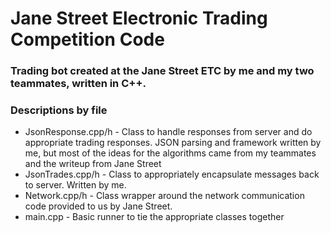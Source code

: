 # Jane Street Electronic Trading Competition Code
### Trading bot created at the Jane Street ETC by me and my two teammates, written in C++.

### Descriptions by file
* JsonResponse.cpp/h - Class to handle responses from server and do appropriate trading responses. JSON parsing and framework written by me, but most of the ideas for the algorithms came from my teammates and the writeup from Jane Street
* JsonTrades.cpp/h - Class to appropriately encapsulate messages back to server. Written by me.
* Network.cpp/h - Class wrapper around the network communication code provided to us by Jane Street.
* main.cpp - Basic runner to tie the appropriate classes together
 
